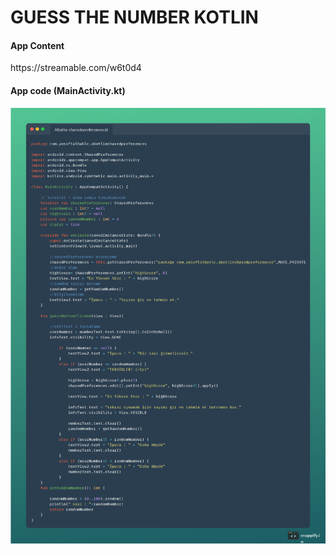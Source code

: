 <h1>GUESS THE NUMBER KOTLIN</h1>
<h4>App Content</h4>
<p float = "left">
https://streamable.com/w6t0d4
</p>
<h4>App code (MainActivity.kt)</h4>
<img width="900"alt="App portrait Image"src="https://github.com/codception/AKotlin-sharedpreferences/blob/master/img/code.png" >
